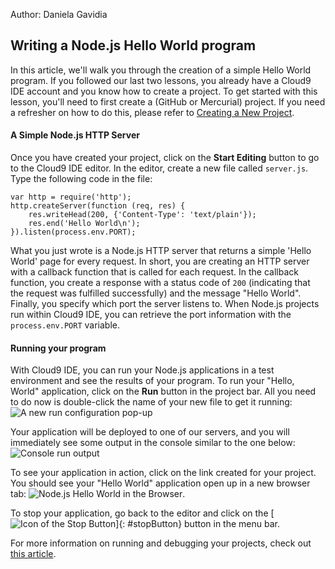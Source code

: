 Author: Daniela Gavidia

## Writing a Node.js Hello World program

In this article, we'll walk you through the creation of a simple Hello World program. If you followed our last two lessons, you already have a Cloud9 IDE account and you know how to create a project. To get started with this lesson, you'll need to first create a (GitHub or Mercurial) project. If you need a refresher on how to do this, please refer to [Creating a New Project](creating_a_new_project.html).

#### A Simple Node.js HTTP Server

Once you have created your project, click on the **Start Editing** button to go to the Cloud9 IDE editor. In the editor, create a new file called `server.js`. Type the following code in the file:

    var http = require('http');
    http.createServer(function (req, res) {
        res.writeHead(200, {'Content-Type': 'text/plain'});
        res.end('Hello World\n');
    }).listen(process.env.PORT);
        
What you just wrote is a Node.js HTTP server that returns a simple 'Hello World' page for every request. In short, you are creating an HTTP server with a callback function that is called for each request. In the callback function, you create a response with a status code of `200` (indicating that the request was fulfilled successfully) and the message "Hello World". Finally, you specify which port the server listens to. When Node.js projects run within Cloud9 IDE, you can retrieve the port information with the `process.env.PORT` variable.

#### Running your program

With Cloud9 IDE, you can run your Node.js applications in a test environment and see the results of your program. To run your "Hello, World" application, click on the **Run** button in the project bar. All you need to do now is double-click the name of your new file to get it running:
![A new run configuration pop-up](./images/newRunConfiguration.png)

Your application will be deployed to one of our servers, and you will immediately see some output in the console similar to the one below:
![Console run output](./images/RunOutput.png)

To see your application in action, click on the link created for your project. You should see your "Hello World" application open up in a new browser tab:
![Node.js Hello World in the Browser](./images/helloWorld.png).

To stop your application, go back to the editor and click on the [![Icon of the Stop Button](./icons/stop_button.png)]{: #stopButton} button in the menu bar.

For more information on running and debugging your projects, check out [this article](./running_and_debugging_your_code.html).